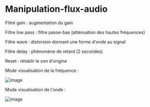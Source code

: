 # Manipulation-flux-audio

Filtre gain : augmentation du gain

Filtre low pass : filtre passe-bas (atténuation des hautes fréquences)

Filtre wave : distorsion donnant une forme d'onde au signal

Filtre delay : phénomène de retard (2 secondes)

Reset : rétablir le son d'origine

Mode visualisation de la fréquence : 

![image](https://user-images.githubusercontent.com/78479547/120375796-7cc8cd80-c31b-11eb-9c3e-353fa989ea71.png)

Mode visualisation de l'onde :

![image](https://user-images.githubusercontent.com/78479547/120377252-2c526f80-c31d-11eb-9219-bce0b3712d54.png)
